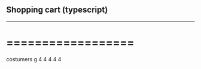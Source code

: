 ## Shopping cart (typescript)
---------------------------
==================
=================

costumers
g
4
4
4
4
4
